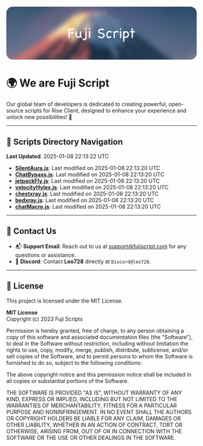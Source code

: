 ![Banner](.github/b.webp)

# 🌍 **We are Fuji Script**

Our global team of developers is dedicated to creating powerful, open-source scripts for Rise Client, designed to enhance your experience and unlock new possibilities! 🌟

---
<!-- SCRIPTS_NAVIGATION_START -->
## 📂 **Scripts Directory Navigation**

**Last Updated**: 2025-01-08 22:13:22 UTC

- **[SilentAura.js](scripts/SilentAura.js)**: Last modified on 2025-01-08 22:13:20 UTC
- **[ChatBypass.js](scripts/ChatBypass.js)**: Last modified on 2025-01-08 22:13:20 UTC
- **[jetpackFly.js](scripts/jetpackFly.js)**: Last modified on 2025-01-08 22:13:20 UTC
- **[velocityHylex.js](scripts/velocityHylex.js)**: Last modified on 2025-01-08 22:13:20 UTC
- **[chestxray.js](scripts/chestxray.js)**: Last modified on 2025-01-08 22:13:20 UTC
- **[bedxray.js](scripts/bedxray.js)**: Last modified on 2025-01-08 22:13:20 UTC
- **[chatMacro.js](scripts/chatMacro.js)**: Last modified on 2025-01-08 22:13:20 UTC

<!-- SCRIPTS_NAVIGATION_END -->

---

## 💬 **Contact Us**  
- 📬 **Support Email**: Reach out to us at [support@fujiscript.com](mailto:support@fujiscript.com) for any questions or assistance.  
- 💬 **Discord**: Contact **Leo728** directly at `Discord@leo728`.

---

## 📜 **License**

This project is licensed under the MIT License.  

**MIT License**  
Copyright (c) 2023 Fuji Scripts  

Permission is hereby granted, free of charge, to any person obtaining a copy of this software and associated documentation files (the "Software"), to deal in the Software without restriction, including without limitation the rights to use, copy, modify, merge, publish, distribute, sublicense, and/or sell copies of the Software, and to permit persons to whom the Software is furnished to do so, subject to the following conditions:  

The above copyright notice and this permission notice shall be included in all copies or substantial portions of the Software.  

THE SOFTWARE IS PROVIDED "AS IS", WITHOUT WARRANTY OF ANY KIND, EXPRESS OR IMPLIED, INCLUDING BUT NOT LIMITED TO THE WARRANTIES OF MERCHANTABILITY, FITNESS FOR A PARTICULAR PURPOSE AND NONINFRINGEMENT. IN NO EVENT SHALL THE AUTHORS OR COPYRIGHT HOLDERS BE LIABLE FOR ANY CLAIM, DAMAGES OR OTHER LIABILITY, WHETHER IN AN ACTION OF CONTRACT, TORT OR OTHERWISE, ARISING FROM, OUT OF OR IN CONNECTION WITH THE SOFTWARE OR THE USE OR OTHER DEALINGS IN THE SOFTWARE.  
